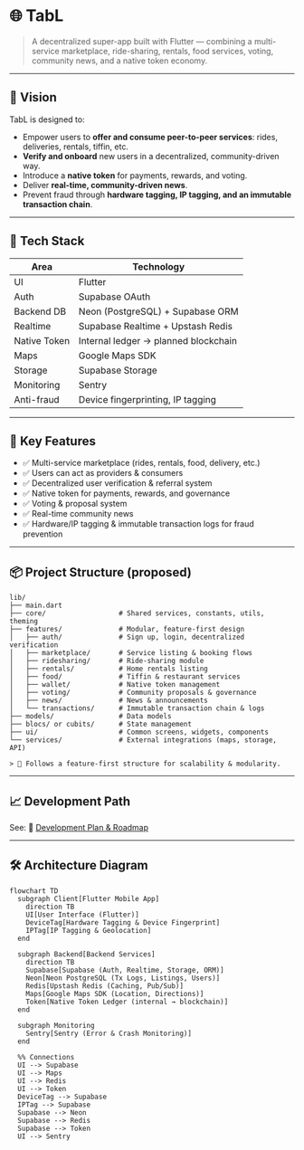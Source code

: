 
# 🌐 TabL

> A decentralized super-app built with Flutter — combining a multi-service marketplace, ride-sharing, rentals, food services, voting, community news, and a native token economy.

---

## 🎯 Vision
TabL is designed to:
- Empower users to **offer and consume peer-to-peer services**: rides, deliveries, rentals, tiffin, etc.
- **Verify and onboard** new users in a decentralized, community-driven way.
- Introduce a **native token** for payments, rewards, and voting.
- Deliver **real-time, community-driven news**.
- Prevent fraud through **hardware tagging, IP tagging, and an immutable transaction chain**.

---

## 🚀 Tech Stack

| Area         | Technology                          |
| ------------ | ----------------------------------- |
| UI           | Flutter                             |
| Auth         | Supabase OAuth                      |
| Backend DB   | Neon (PostgreSQL) + Supabase ORM    |
| Realtime     | Supabase Realtime + Upstash Redis   |
| Native Token | Internal ledger → planned blockchain|
| Maps         | Google Maps SDK                     |
| Storage      | Supabase Storage                    |
| Monitoring   | Sentry                              |
| Anti-fraud   | Device fingerprinting, IP tagging   |

---

## 🧩 Key Features

- ✅ Multi-service marketplace (rides, rentals, food, delivery, etc.)
- ✅ Users can act as providers & consumers
- ✅ Decentralized user verification & referral system
- ✅ Native token for payments, rewards, and governance
- ✅ Voting & proposal system
- ✅ Real-time community news
- ✅ Hardware/IP tagging & immutable transaction logs for fraud prevention

---

## 📦 Project Structure (proposed)

```plaintext
lib/
├── main.dart
├── core/                  # Shared services, constants, utils, theming
├── features/              # Modular, feature-first design
│   ├── auth/              # Sign up, login, decentralized verification
│   ├── marketplace/       # Service listing & booking flows
│   ├── ridesharing/       # Ride-sharing module
│   ├── rentals/           # Home rentals listing
│   ├── food/              # Tiffin & restaurant services
│   ├── wallet/            # Native token management
│   ├── voting/            # Community proposals & governance
│   ├── news/              # News & announcements
│   └── transactions/      # Immutable transaction chain & logs
├── models/                # Data models
├── blocs/ or cubits/      # State management
├── ui/                    # Common screens, widgets, components
└── services/              # External integrations (maps, storage, API)

> 🧪 Follows a feature-first structure for scalability & modularity.

```
---

## 📈 Development Path

See: 📄 [Development Plan & Roadmap](docs/DEVELOPMENT_PLAN.md)

---

## 🛠 Architecture Diagram

```mermaid
flowchart TD
  subgraph Client[Flutter Mobile App]
    direction TB
    UI[User Interface (Flutter)]
    DeviceTag[Hardware Tagging & Device Fingerprint]
    IPTag[IP Tagging & Geolocation]
  end

  subgraph Backend[Backend Services]
    direction TB
    Supabase[Supabase (Auth, Realtime, Storage, ORM)]
    Neon[Neon PostgreSQL (Tx Logs, Listings, Users)]
    Redis[Upstash Redis (Caching, Pub/Sub)]
    Maps[Google Maps SDK (Location, Directions)]
    Token[Native Token Ledger (internal → blockchain)]
  end

  subgraph Monitoring
    Sentry[Sentry (Error & Crash Monitoring)]
  end

  %% Connections
  UI --> Supabase
  UI --> Maps
  UI --> Redis
  UI --> Token
  DeviceTag --> Supabase
  IPTag --> Supabase
  Supabase --> Neon
  Supabase --> Redis
  Supabase --> Token
  UI --> Sentry
```
